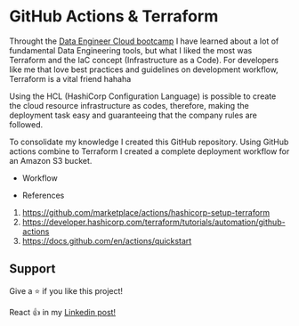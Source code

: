 # GitHub Actions & Terraform

Throught the [Data Engineer Cloud bootcamp](https://github.com/mascalmeida/bootcamp-xpe-data-eng-cloud) I have learned about a lot of fundamental Data Engineering tools, but what I liked the most was Terraform and the IaC concept (Infrastructure as a Code). For developers like me that love best practices and guidelines on development workflow, Terraform is a vital friend hahaha

Using the HCL (HashiCorp Configuration Language) is possible to create the cloud resource infrastructure as codes, therefore, making the deployment task easy and guaranteeing that the company rules are followed.

To consolidate my knowledge I created this GitHub repository. Using GitHub actions combine to Terraform I created a complete deployment workflow for an Amazon S3 bucket.

- Workflow

- References
1. https://github.com/marketplace/actions/hashicorp-setup-terraform
2. https://developer.hashicorp.com/terraform/tutorials/automation/github-actions
3. https://docs.github.com/en/actions/quickstart

## Support

Give a ⭐️ if you like this project!

React 👍 in my [Linkedin post!](https://www.linkedin.com/posts/lucas-mascarenhas_python-docker-mysql-activity-6980180488736935937-aXbK/)
